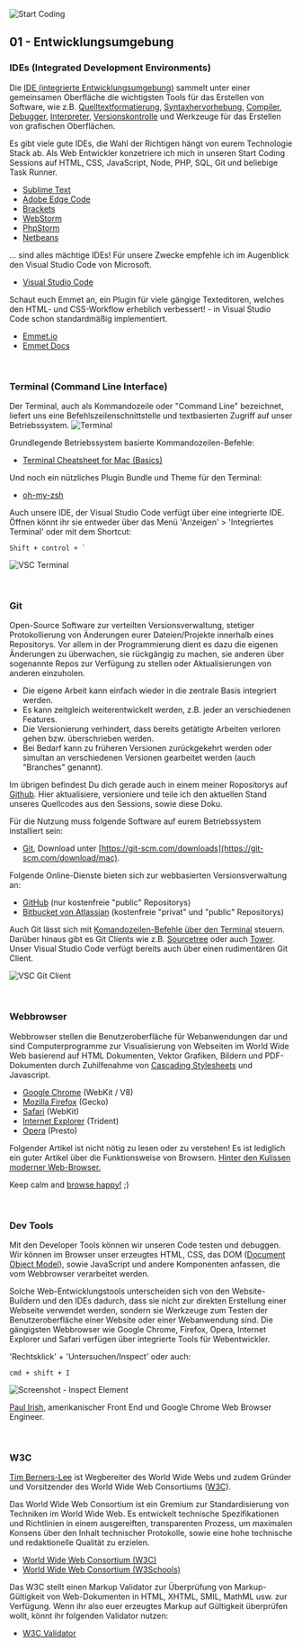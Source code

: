 ![Start Coding](https://raw.githubusercontent.com/danielhauchler/start-coding/master/_assets/media/images/readme/start-coding-banner.jpg)

## 01 - Entwicklungsumgebung

### IDEs (Integrated Development Environments)

Die [IDE (integrierte Entwicklungsumgebung)](https://de.wikipedia.org/wiki/Integrierte_Entwicklungsumgebung/) sammelt unter einer gemeinsamen Oberfläche die wichtigsten Tools für das Erstellen von Software, wie z.B. [Quelltextformatierung](https://de.wikipedia.org/wiki/Quelltextformatierung), [Syntaxhervorhebung](https://de.wikipedia.org/wiki/Syntaxhervorhebung), [Compiler](https://de.wikipedia.org/wiki/Compiler), [Debugger](https://de.wikipedia.org/wiki/Debugger), [Interpreter](https://de.wikipedia.org/wiki/Interpreter), [Versionskontrolle](https://git-scm.com/book/de/v1/Los-geht%E2%80%99s-Wozu-Versionskontrolle%3F) und Werkzeuge für das Erstellen von grafischen Oberflächen.

Es gibt viele gute IDEs, die Wahl der Richtigen hängt von eurem Technologie Stack ab. Als Web Entwickler konzetriere ich mich in unseren Start Coding Sessions auf HTML, CSS, JavaScript, Node, PHP, SQL, Git und beliebige Task Runner.
- [Sublime Text](https://www.sublimetext.com/)
- [Adobe Edge Code](http://www.adobe.com/de/products/edge-code.html)
- [Brackets](http://brackets.io/)
- [WebStorm](https://www.jetbrains.com/webstorm/)
- [PhpStorm](https://www.jetbrains.com/phpstorm/)
- [Netbeans](https://netbeans.org/)

... sind alles mächtige IDEs!
Für unsere Zwecke empfehle ich im Augenblick den Visual Studio Code von Microsoft.
- [Visual Studio Code](https://code.visualstudio.com/)

Schaut euch Emmet an, ein Plugin für viele gängige Texteditoren, welches den HTML- und CSS-Workflow erheblich verbessert! - in Visual Studio Code schon standardmäßig implementiert.
- [Emmet.io](https://emmet.io/)
- [Emmet Docs](https://docs.emmet.io/)

<br>

### Terminal (Command Line Interface)

Der Terminal, auch als Kommandozeile oder "Command Line" bezeichnet, liefert uns eine Befehlszeilenschnittstelle und textbasierten Zugriff auf unser Betriebssystem.
![Terminal](https://raw.githubusercontent.com/danielhauchler/start-coding/master/_assets/media/images/readme/terminal.png)

Grundlegende Betriebssystem basierte Kommandozeilen-Befehle:
- [Terminal Cheatsheet for Mac (Basics)](https://github.com/danielhauchler/terminal-mac-cheatsheet)

Und noch ein nützliches Plugin Bundle und Theme für den Terminal:
- [oh-my-zsh](https://github.com/robbyrussell/oh-my-zsh)

Auch unsere IDE, der Visual Studio Code verfügt über eine integrierte IDE.
Öffnen könnt ihr sie entweder über das Menü 'Anzeigen' > 'Integriertes Terminal' oder mit dem Shortcut:
````
Shift + control + `
````
![VSC Terminal](https://raw.githubusercontent.com/danielhauchler/start-coding/master/_assets/media/images/readme/vsc-terminal.png)

<br>

### Git

Open-Source Software zur verteilten Versionsverwaltung, stetiger Protokollierung von Änderungen eurer Dateien/Projekte innerhalb eines Repositorys. Vor allem in der Programmierung dient es dazu die eigenen Änderungen zu überwachen, sie rückgängig zu machen, sie anderen über sogenannte Repos zur Verfügung zu stellen oder Aktualisierungen von anderen einzuholen.

- Die eigene Arbeit kann einfach wieder in die zentrale Basis integriert werden.
- Es kann zeitgleich weiterentwickelt werden, z.B. jeder an verschiedenen Features.
- Die Versionierung verhindert, dass bereits getätigte Arbeiten verloren gehen bzw. überschrieben werden.
- Bei Bedarf kann zu früheren Versionen zurückgekehrt werden oder simultan an verschiedenen Versionen gearbeitet werden (auch "Branches" genannt).

Im übrigen befindest Du dich gerade auch in einem meiner Ropositorys auf [Github](https://github.com/). Hier aktualisiere, versioniere und teile ich den aktuellen Stand unseres Quellcodes aus den Sessions, sowie diese Doku.

Für die Nutzung muss folgende Software auf eurem Betriebssystem installiert sein:
- [Git](https://git-scm.com/), Download unter [https://git-scm.com/downloads](https://git-scm.com/download/mac).

Folgende Online-Dienste bieten sich zur webbasierten Versionsverwaltung an:

- [GitHub](https://github.com/) (nur kostenfreie "public" Repositorys) 
- [Bitbucket von Atlassian](https://bitbucket.org/) (kostenfreie "privat" und "public" Repositorys)

Auch Git lässt sich mit [Komandozeilen-Befehle über den Terminal](https://rogerdudler.github.io/git-guide/index.de.html) steuern. Darüber hinaus gibt es Git Clients wie z.B. [Sourcetree](https://www.sourcetreeapp.com/) oder auch [Tower](https://www.git-tower.com/mac/). Unser Visual Studio Code verfügt bereits auch über einen rudimentären Git Client.

![VSC Git Client](https://raw.githubusercontent.com/danielhauchler/start-coding/master/_assets/media/images/readme/vsc-git-client.png)

<br>

### Webbrowser

Webbrowser stellen die Benutzeroberfläche für Webanwendungen dar und sind Computerprogramme zur Visualisierung von Webseiten im World Wide Web basierend auf HTML Dokumenten, Vektor Grafiken, Bildern und PDF-Dokumenten durch Zuhilfenahme von [Cascading Stylesheets](#03---css-cascading-style-sheets) und Javascript.

- [Google Chrome](https://www.google.de/chrome/browser/desktop/index.html) (WebKit / V8)
- [Mozilla Firefox](https://www.mozilla.org/de/firefox/) (Gecko)
- [Safari](https://www.apple.com/de/safari/) (WebKit)
- [Internet Explorer](https://www.microsoft.com/de-de/download/internet-explorer.aspx) (Trident)
- [Opera](http://www.opera.com/de/download) (Presto)

Folgender Artikel ist nicht nötig zu lesen oder zu verstehen! Es ist lediglich ein guter Artikel über die Funktionsweise von Browsern. [Hinter den Kulissen moderner Web-Browser.](https://www.html5rocks.com/de/tutorials/internals/howbrowserswork/)

Keep calm and [browse happy!](https://browsehappy.com/) ;)

<br>

### Dev Tools

Mit den Developer Tools können wir unseren Code testen und debuggen. Wir können im Browser unser erzeugtes HTML, CSS, das DOM ([Document Object Model](https://github.com/danielhauchler/start-coding#document-object-model)), sowie JavaScript und andere Komponenten anfassen, die vom Webbrowser verarbeitet werden. 

Solche Web-Entwicklungstools unterscheiden sich von den Website-Buildern und den IDEs dadurch, dass sie nicht zur direkten Erstellung einer Webseite verwendet werden, sondern sie Werkzeuge zum Testen der Benutzeroberfläche einer Website oder einer Webanwendung sind. Die gängigsten Webbrowser wie Google Chrome, Firefox, Opera, Internet Explorer und Safari verfügen über integrierte Tools für Webentwickler. 

'Rechtsklick' + 'Untersuchen/Inspect' oder auch:
```
cmd + shift + I
```

![Screenshot - Inspect Element](https://raw.githubusercontent.com/danielhauchler/start-coding/master/_assets/media/images/readme/devtools.png)

[Paul Irish](https://www.paulirish.com/), amerikanischer Front End und Google Chrome Web Browser Engineer.

<br>

### W3C

[Tim Berners-Lee](https://www.w3.org/People/Berners-Lee/) ist Wegbereiter des World Wide Webs und zudem Gründer und Vorsitzender des World Wide Web Consortiums ([W3C](https://www.w3.org/)).

Das World Wide Web Consortium ist ein Gremium zur Standardisierung von Techniken im World Wide Web. Es entwickelt technische Spezifikationen und Richtlinien in einem ausgereiften, transparenten Prozess, um maximalen Konsens über den Inhalt technischer Protokolle, sowie eine hohe technische und redaktionelle Qualität zu erzielen.

- [World Wide Web Consortium (W3C)](https://www.w3.org/)
- [World Wide Web Consortium (W3Schools)](https://www.w3schools.com/)

Das W3C stellt einen Markup Validator zur Überprüfung von Markup-Gültigkeit von Web-Dokumenten in HTML, XHTML, SMIL, MathML usw. zur Verfügung. Wenn ihr also euer erzeugtes Markup auf Gültigkeit überprüfen wollt, könnt ihr folgenden Validator nutzen:
- [W3C Validator](https://validator.w3.org/)

<br>